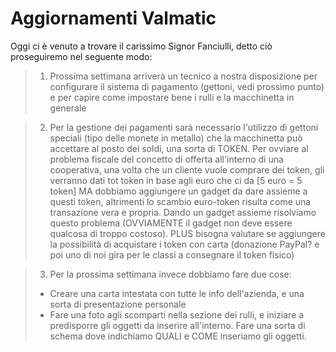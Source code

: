 # Aggiornamenti Valmatic

Oggi ci è venuto a trovare il carissimo Signor Fanciulli, detto ciò proseguiremo nel seguente modo:

>1. Prossima settimana arriverà un tecnico a nostra disposizione per configurare il sistema di pagamento (gettoni, vedi prossimo punto) e per capire come impostare bene i rulli e la macchinetta in generale  

>2. Per la gestione dei pagamenti sarà necessario l'utilizzo di gettoni speciali (tipo delle monete in metallo) che la macchinetta può accettare al posto dei soldi, una sorta di TOKEN. Per ovviare al problema fiscale del concetto di offerta all'interno di una cooperativa, una volta che un cliente vuole comprare dei token, gli verranno dati tot token in base agli euro che ci da [5 euro = 5 token] MA dobbiamo aggiungere un gadget da dare assieme a questi token, altrimenti lo scambio euro-token risulta come una transazione vera e propria. Dando un gadget assieme risolviamo questo problema (OVVIAMENTE il gadget non deve essere qualcosa di troppo costoso). PLUS bisogna valutare se aggiungere la possibilità di acquistare i token con carta (donazione PayPal? e poi uno di noi gira per le classi a consegnare il token fisico)

>3. Per la prossima settimana invece dobbiamo fare due cose:
>- Creare una carta intestata con tutte le info dell'azienda, e una sorta di presentazione personale
>- Fare una foto agli scomparti nella sezione dei rulli, e iniziare a predisporre gli oggetti da inserire all'interno. Fare una sorta di schema dove indichiamo QUALI e COME inseriamo gli oggetti.